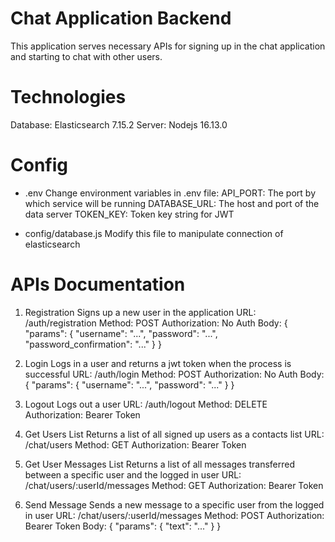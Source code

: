 # Chat Application Backend
This application serves necessary APIs for signing up in the chat application and starting to chat with other users.

# Technologies
Database: Elasticsearch 7.15.2
Server: Nodejs 16.13.0

# Config
* .env
Change environment variables in .env file:
API_PORT: The port by which service will be running
DATABASE_URL: The host and port of the data server
TOKEN_KEY: Token key string for JWT

* config/database.js
Modify this file to manipulate connection of elasticsearch

# APIs Documentation
1) Registration
Signs up a new user in the application
URL: /auth/registration
Method: POST
Authorization: No Auth
Body:
{
    "params": {
        "username": "...",
        "password": "...",
        "password_confirmation": "..."
    }
}

2) Login
Logs in a user and returns a jwt token when the process is successful
URL: /auth/login
Method: POST
Authorization: No Auth
Body:
{
    "params": {
        "username": "...",
        "password": "..."
    }
}

3) Logout
Logs out a user
URL: /auth/logout
Method: DELETE
Authorization: Bearer Token

4) Get Users List
Returns a list of all signed up users as a contacts list
URL: /chat/users
Method: GET
Authorization: Bearer Token

5) Get User Messages List
Returns a list of all messages transferred between a specific user and the logged in user
URL: /chat/users/:userId/messages
Method: GET
Authorization: Bearer Token

6) Send Message
Sends a new message to a specific user from the logged in user
URL: /chat/users/:userId/messages
Method: POST
Authorization: Bearer Token
Body:
{
    "params": {
        "text": "..."
    }
}
